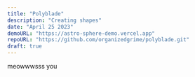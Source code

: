 ```yaml
---
title: "Polyblade"
description: "Creating shapes"
date: "April 25 2023"
demoURL: "https://astro-sphere-demo.vercel.app"
repoURL: "https://github.com/organizedgrime/polyblade.git"
draft: true
---
```

meowwwsss you
